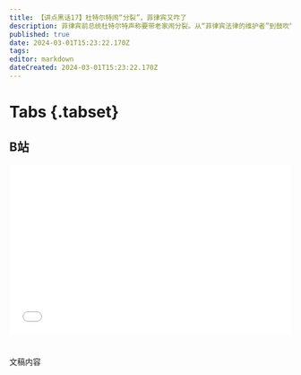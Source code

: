 ```yaml
---
title: 【讲点黑话17】杜特尔特闹“分裂”，菲律宾又咋了
description: 菲律宾前总统杜特尔特声称要带老家闹分裂。从“菲律宾法律的维护者”到鼓吹“棉兰老独立”，杜特尔特只用了一年多。不过这实际只是菲律宾政治的常见戏码：大家族们又闹傲（内）娇（讧）了。22年大选，杜特尔特选择与现总统小马科斯结盟，但后者上任后不久，双方就毫不让人奇怪的“又”闹掰了。杜特尔特的女儿，家族政治接班人被重创。打了小的，老的出来“讲道理”了。虽然有现代国家的外壳，但菲律宾的内核还是封建采邑制。总统们来来去去，不变的是“世家治国”。其兴，百姓苦，其亡，百姓苦
published: true
date: 2024-03-01T15:23:22.170Z
tags: 
editor: markdown
dateCreated: 2024-03-01T15:23:22.170Z
---
```


# Tabs {.tabset}

## B站

<div style="position: relative; padding: 30% 45%;">
<iframe style="position: absolute; width: 100%; height: 100%; left: 0; top: 0;" src="//player.bilibili.com/player.html?&bvid=BV1Ut421b7iV&page=1&as_wide=1&high_quality=1&danmaku=1&autoplay=0" scrolling="no" border="0" frameborder="no" framespacing="0" allowfullscreen="true"></iframe>
</div>


#

文稿内容